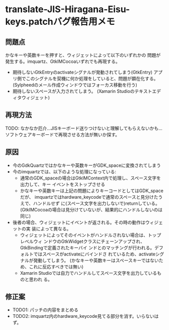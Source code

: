 translate-JIS-Hiragana-Eisu-keys.patchバグ報告用メモ
====================================================

問題点
------
かなキーや英数キーを押すと、ウィジェットによって以下のいずれかの
問題が発生する。imquartz、GtkIMCocoaいずれでも再現する。

* 期待しないGtkEntryのactivateシグナルが発動されてしまう(GtkEntry)
  アプリ側でこのシグナルを契機に何か処理をしていると、問題が顕在化する。
  (Sylpheedのメール作成ウィンドウではフォーカス移動を行う)
* 期待しないスペースが入力されてしまう。
  (Xamarin Studioのテキストエディタウィジェット)

再現方法
--------
TODO:
なかなか厄介...JISキーボード送りつけないと理解してもらえないかも...
ソフトウェアキーボードで再現させる方法が無いか探す。

原因
----
* 今のGdkQuartzではかなキーや英数キーがGDK_spaceに変換されてしまう
* 今のimquartzでは、以下のような処理になっている:
  * 通常のGDK_spaceの場合はGtkIMContext内で処理し、スペース文字を出力して、キー
    イベントをストップさせる
  * かなキーや英数キーは上記の問題によりキーコードとしてはGDK_spaceだが、
    imquartzではhardware_keycodeで通常のスペースと見分けたうえで、ハンドルせず
    に(スペース文字を出力しないで)returnしている。
    (GtkIMCocoaの場合は見分けていないが、結果的にハンドルしないのは同じ)
* 後者の場合、ウィジェットにイベントが返される。その時の動作はウィジェットの実
  装によって異なる。
  * ウィジェットによってそのイベントがハンドルされない場合は、トップレベルウィ
    ンドウのGtkWidgetクラスにチェーンアップされ、GtkBindingで定義されたキーバイ
    ンドとのマッチングが行われる。デフォルトではスペースがactivateにバインドさ
    れているため、activateシグナルが発動してしまう。
    (かなキーや英数キーはスペースキーではないため、これに反応すべきでは無い)
  * Xamarin Studioでは自力でハンドルしてスペース文字を出力しているものと思われ
    る。

修正案
------
* TODO1: パッチの内容をまとめる
* TODO2: imquartz内のhardware_keycode見てる部分を消す。いらないはず。
